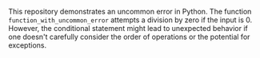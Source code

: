 This repository demonstrates an uncommon error in Python.  The function `function_with_uncommon_error` attempts a division by zero if the input is 0. However, the conditional statement might lead to unexpected behavior if one doesn't carefully consider the order of operations or the potential for exceptions.